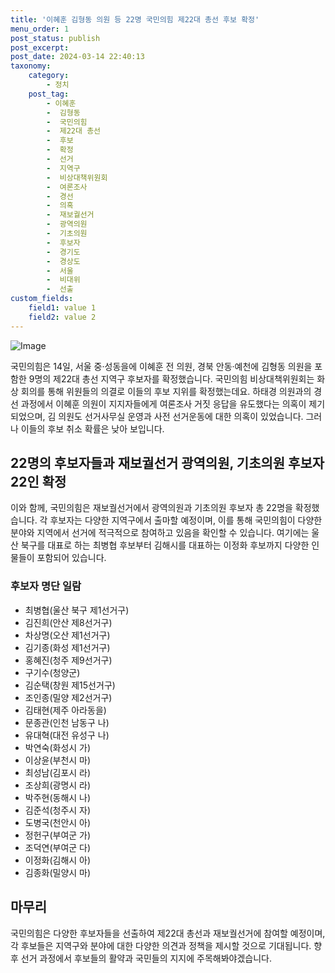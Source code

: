 ```yaml
---
title: '이혜훈 김형동 의원 등 22명 국민의힘 제22대 총선 후보 확정'
menu_order: 1
post_status: publish
post_excerpt: 
post_date: 2024-03-14 22:40:13
taxonomy:
    category:
        - 정치
    post_tag:
        - 이혜훈
        -  김형동
        -  국민의힘
        -  제22대 총선
        -  후보
        -  확정
        -  선거
        -  지역구
        -  비상대책위원회
        -  여론조사
        -  경선
        -  의혹
        -  재보궐선거
        -  광역의원
        -  기초의원
        -  후보자
        -  경기도
        -  경상도
        -  서울
        -  비대위
        -  선출
custom_fields:
    field1: value 1
    field2: value 2
---
```


![Image](https://imgnews.pstatic.net/image/366/2024/03/14/0000977719_001_20240314101106314.jpg?type=w647)

국민의힘은 14일, 서울 중·성동을에 이혜훈 전 의원, 경북 안동·예천에 김형동 의원을 포함한 9명의 제22대 총선 지역구 후보자를 확정했습니다. 국민의힘 비상대책위원회는 화상 회의를 통해 위원들의 의결로 이들의 후보 지위를 확정했는데요. 하태경 의원과의 경선 과정에서 이혜훈 의원이 지지자들에게 여론조사 거짓 응답을 유도했다는 의혹이 제기되었으며, 김 의원도 선거사무실 운영과 사전 선거운동에 대한 의혹이 있었습니다. 그러나 이들의 후보 취소 확률은 낮아 보입니다. 
## 22명의 후보자들과 재보궐선거 광역의원, 기초의원 후보자 22인 확정
이와 함께, 국민의힘은 재보궐선거에서 광역의원과 기초의원 후보자 총 22명을 확정했습니다. 각 후보자는 다양한 지역구에서 출마할 예정이며, 이를 통해 국민의힘이 다양한 분야와 지역에서 선거에 적극적으로 참여하고 있음을 확인할 수 있습니다. 여기에는 울산 북구를 대표로 하는 최병협 후보부터 김해시를 대표하는 이정화 후보까지 다양한 인물들이 포함되어 있습니다.
### 후보자 명단 일람
- 최병협(울산 북구 제1선거구)
- 김진희(안산 제8선거구)
- 차상명(오산 제1선거구)
- 김기종(화성 제1선거구)
- 홍혜진(청주 제9선거구)
- 구기수(청양군)
- 김순택(창원 제15선거구)
- 조인종(밀양 제2선거구)
- 김태현(제주 아라동을)
- 문종관(인천 남동구 나)
- 유대혁(대전 유성구 나)
- 박연숙(화성시 가)
- 이상윤(부천시 마)
- 최성남(김포시 라)
- 조상희(광명시 라)
- 박주현(동해시 나)
- 김준석(청주시 자)
- 도병국(천안시 아)
- 정헌구(부여군 가)
- 조덕연(부여군 다)
- 이정화(김해시 아)
- 김종화(밀양시 마)
## 마무리
국민의힘은 다양한 후보자들을 선출하여 제22대 총선과 재보궐선거에 참여할 예정이며, 각 후보들은 지역구와 분야에 대한 다양한 의견과 정책을 제시할 것으로 기대됩니다. 향후 선거 과정에서 후보들의 활약과 국민들의 지지에 주목해봐야겠습니다. 

